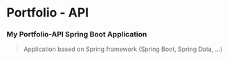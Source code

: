 # Portfolio - API
### My Portfolio-API Spring Boot Application

> Application based on Spring framework (Spring Boot, Spring Data, ...)
